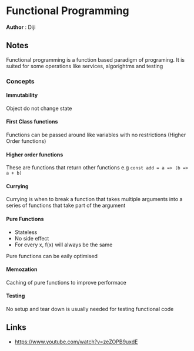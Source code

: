 # Functional Programming

**Author** : Diji

## Notes

Functional programming is a function based paradigm of programing. It is suited for some operations like services, algorightms and testing

### Concepts

#### Immutability

Object do not change state

#### First Class functions

Functions can be passed around like variables with no restrictions (Higher Order functions)

#### Higher order functions

These are functions that return other functions e.g `const add = a => (b => a + b)`

#### Currying

Currying is when to break a function that takes multiple arguments into a series of functions that take part of the argument

#### Pure Functions

* Stateless
* No side effect
* For every x, f(x) will always be the same

Pure functions can be eaily optimised

#### Memozation

Caching of pure functions to improve performace

#### Testing

No setup and tear down is usually needed for testing functional code





## Links

* https://www.youtube.com/watch?v=zeZOPB9uxdE
